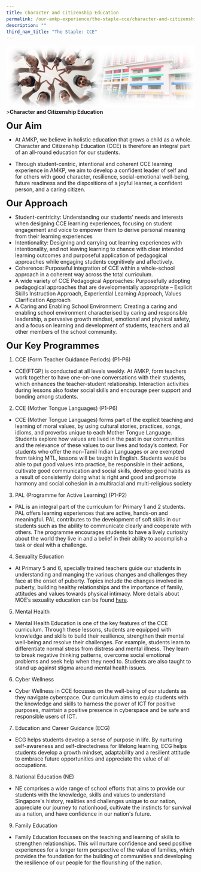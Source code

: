 ```yaml
---
title: Character and Citizenship Education
permalink: /our-amkp-experience/the-staple-cce/character-and-citizenship-education/
description: ""
third_nav_title: "The Staple: CCE"
---
```

![Sub-banner](/images/sub%20banner.jpg)
&gt;**Character and Citizenship Education**

**<font size="5">Our Aim</font>**

* At AMKP, we believe in holistic education that grows a child as a whole. Character and Citizenship Education (CCE) is therefore an integral part of an all-round education for our students. 

* Through student-centric, intentional and coherent CCE learning experience in AMKP, we aim to develop a confident leader of self and for others with good character, resilience, social-emotional well-being, future readiness and the dispositions of a joyful learner, a confident person, and a caring citizen.

**<font size="5">Our Approach</font>**

* Student-centricity: Understanding our students’ needs and interests when designing CCE learning experiences, focusing on student engagement and voice to empower them to derive personal meaning from their learning experiences
* Intentionality: Designing and carrying out learning experiences with intentionality, and not leaving learning to chance with clear intended learning outcomes and purposeful application of pedagogical approaches while engaging students cognitively and affectively.
* Coherence: Purposeful integration of CCE within a whole-school approach in a coherent way across the total curriculum.
* A wide variety of CCE Pedagogical Approaches: Purposefully adopting pedagogical approaches that are developmentally appropriate – Explicit Skills Instruction Approach, Experiential Learning Approach, Values Clarification Approach 
* A Caring and Enabling School Environment: Creating a caring and enabling school environment characterised by caring and responsible leadership, a pervasive growth mindset, emotional and physical safety, and a focus on learning and development of students, teachers and all other members of the school community. 

**<font size="5">Our Key Programmes</font>**

   
1. CCE (Form Teacher Guidance Periods) (P1-P6)
* CCE(FTGP) is conducted at all levels weekly. At AMKP, form teachers work together to have one-on-one conversations with their students, which enhances the teacher-student relationship. Interaction activities during lessons also foster social skills and encourage peer support and bonding among students.

2. CCE (Mother Tongue Languages) (P1-P6)
* CCE (Mother Tongue Languages) forms part of the explicit teaching and learning of moral values, by using cultural stories, practices, songs, idioms, and proverbs unique to each Mother Tongue Language. Students explore how values are lived in the past in our communities and the relevance of these values to our lives and today’s context. For students who offer the non-Tamil Indian Languages or are exempted from taking MTL, lessons will be taught in English. Students would be able to put good values into practice, be responsible in their actions, cultivate good communication and social skills, develop good habits as a result of consistently doing what is right and good and promote harmony and social cohesion in a multiracial and multi-religious society

3. PAL (Programme for Active Learning) (P1-P2)
* PAL is an integral part of the curriculum for Primary 1 and 2 students. PAL offers learning experiences that are active, hands-on and meaningful. PAL contributes to the development of soft skills in our students such as the ability to communicate clearly and cooperate with others. The programme encourages students to have a lively curiosity about the world they live in and a belief in their ability to accomplish a task or deal with a challenge.

4. Sexuality Education
* At Primary 5 and 6, specially trained teachers guide our students in understanding and manging the various changes and challenges they face at the onset of puberty. Topics include the changes involved in puberty, building healthy relationships and the importance of family, attitudes and values towards physical intimacy. More details about MOE’s sexuality education can be found [here](https://www.moe.gov.sg/education-in-sg/our-programmes/sexuality-education).

5. Mental Health
* Mental Health Education is one of the key features of the CCE curriculum. Through these lessons, students are equipped with knowledge and skills to build their resilience, strengthen their mental well-being and resolve their challenges. For example, students learn to differentiate normal stress from distress and mental illness. They learn to break negative thinking patterns, overcome social emotional problems and seek help when they need to. Students are also taught to stand up against stigma around mental health issues.

6. Cyber Wellness
* Cyber Wellness in CCE focusses on the well-being of our students as they navigate cyberspace. Our curriculum aims to equip students with the knowledge and skills to harness the power of ICT for positive purposes, maintain a positive presence in cyberspace and be safe and responsible users of ICT.

7. Education and Career Guidance (ECG)
* ECG helps students develop a sense of purpose in life. By nurturing self-awareness and self-directedness for lifelong learning, ECG helps students develop a growth mindset, adaptability and a resilient attitude to embrace future opportunities and appreciate the value of all occupations.

8. National Education (NE)
* NE comprises a wide range of school efforts that aims to provide our students with the knowledge, skills and values to understand Singapore's history, realities and challenges unique to our nation, appreciate our journey to nationhood, cultivate the instincts for survival as a nation, and have confidence in our nation's future.

9. Family Education
* Family Education focusses on the teaching and learning of&nbsp;skills to strengthen relationships. This will nurture&nbsp;confidence&nbsp;and seed&nbsp;positive experiences&nbsp;for a longer term perspective of the value of families, which provides the foundation for the building of communities and developing the&nbsp;resilience&nbsp;of our people for the flourishing of the nation.